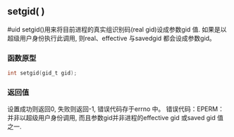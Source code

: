 ## setgid( )
#uid
setgid()用来将目前进程的真实组识别码(real gid)设成参数gid 值. 如果是以超级用户身份执行此调用, 则real、effective 与savedgid 都会设成参数gid。

### 函数原型
```c
int setgid(gid_t gid);
```
  
### 返回值
设置成功则返回0, 失败则返回-1, 错误代码存于errno 中。
错误代码：EPERM：并非以超级用户身份调用, 而且参数gid并非进程的effective gid 或saved gid 值之一.